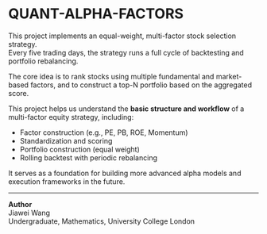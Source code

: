 # QUANT-ALPHA-FACTORS

This project implements an equal-weight, multi-factor stock selection strategy.  
Every five trading days, the strategy runs a full cycle of backtesting and portfolio rebalancing.

The core idea is to rank stocks using multiple fundamental and market-based factors, and to construct a top-N portfolio based on the aggregated score.

This project helps us understand the **basic structure and workflow** of a multi-factor equity strategy, including:

- Factor construction (e.g., PE, PB, ROE, Momentum)
- Standardization and scoring
- Portfolio construction (equal weight)
- Rolling backtest with periodic rebalancing

It serves as a foundation for building more advanced alpha models and execution frameworks in the future.

---

**Author**  
Jiawei Wang  
Undergraduate, Mathematics, University College London

